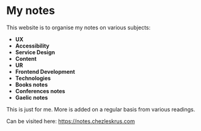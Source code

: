 # My notes
This website is to organise my notes on various subjects:
- **UX**   
- **Accessibility**   
- **Service Design**
- **Content**  
- **UR**   
- **Frontend Development**       
- **Technologies**    
- **Books notes**
- **Conferences notes**
- **Gaelic notes**


This is just for me. More is added on a regular basis from various readings.

Can be visited here: 
https://notes.chezleskrus.com




